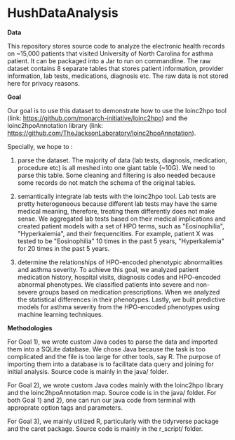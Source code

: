 # HushDataAnalysis

**Data**

This repository stores source code to analyze the electronic health records on ~15,000 patients that visited University of North Carolina for asthma patient. It can be packaged into a Jar to run on commandline. The raw dataset contains 8 separate tables that stores patient information, provider information, lab tests, medications, diagnosis etc. The raw data is not stored here for privacy reasons.

**Goal**

Our goal is to use this dataset to demonstrate how to use the loinc2hpo tool (link: https://github.com/monarch-initiative/loinc2hpo) and the loinc2hpoAnnotation library (link: https://github.com/TheJacksonLaboratory/loinc2hpoAnnotation).

Specially, we hope to :

1) parse the dataset. The majority of data (lab tests, diagnosis, medication, procedure etc) is all meshed into one giant table (~10G). We need to parse this table. Some cleaning and filtering is also needed because some records do not match the schema of the original tables. 

2) semantically integrate lab tests with the loinc2hpo tool. Lab tests are pretty heterogeneous because different lab tests may have the same medical meaning, therefore, treating them differently does not make sense. We aggregated lab tests based on their medical implications and created patient models with a set of HPO terms, such as "Eosinophilia", "Hyperkalemia", and their frequencities. For example, patient X was tested to be "Eosinophilia" 10 times in the past 5 years, "Hyperkalemia" for 20 times in the past 5 years. 

3) determine the relationships of HPO-encoded phenotypic abnormalities and asthma severity. To achieve this goal, we analyzed patient medication history, hospital visits, diagnosis codes and HPO-encoded abnormal phenotypes. We classified patients into severe and non-severe groups based on medication prescriptions. When we analyzed the statistical differences in their phenotypes. Lastly, we built predictive models for asthma severity from the HPO-encoded phenotypes using machine learning techniques. 

**Methodologies**

For Goal 1), we wrote custom Java codes to parse the data and imported them into a SQLite database. We chose Java because the task is too complicated and the file is too large for other tools, say R. The purpose of importing them into a database is to facilitate data query and joining for initial analysis. Source code is mainly in the java/ folder. 

For Goal 2), we wrote custom Java codes mainly with the loinc2hpo library and the loinc2hpoAnnotation map. Source code is in the java/ folder. For both Goal 1) and 2), one can run our java code from terminal with approprate option tags and parameters. 

For Goal 3), we mainly utilized R, particularly with the tidyrverse package and the caret package. Source code is mainly in the r_script/ folder. 

